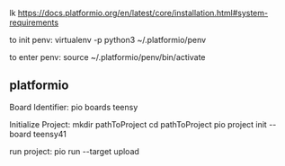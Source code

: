lk
https://docs.platformio.org/en/latest/core/installation.html#system-requirements

to init penv:
virtualenv -p python3 ~/.platformio/penv

to enter penv:
source ~/.platformio/penv/bin/activate

platformio
----------

Board Identifier:
pio boards teensy

Initialize Project:
mkdir pathToProject
cd pathToProject
pio project init --board teensy41

run project:
pio run --target upload
